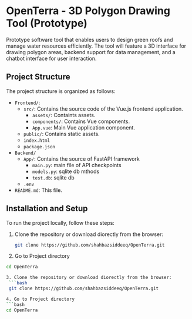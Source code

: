 # OpenTerra - 3D Polygon Drawing Tool (Prototype)
Prototype software tool that enables users to design green roofs and manage water resources efficiently. The tool will feature a 3D interface for drawing polygon areas, backend support for data management, and a chatbot interface for user interaction.

## Project Structure
The project structure is organized as follows:
- `Frontend/`:
  - `src/`: Contains the source code of the Vue.js frontend application.
    - `assets/`: Containts assets.
    - `components/`: Contains Vue components.
    - `App.vue`: Main Vue application component.
  - `public/`: Contains static assets.
  - `index.html`
  - `package.json`
- `Backend/`
  - `App/`: Contains the source of FastAPI framework
    - `main.py`: main file of API checkpoints
    - `models.py`: sqlite db mthods
    - `test.db`: sqlite db
  - `.env` 
- `README.md`: This file.

## Installation and Setup
To run the project locally, follow these steps:

1. Clone the repository or download diorectly from the browser:
   ```bash
   git clone https://github.com/shahbazsiddeeq/OpenTerra.git

2. Go to Project directory
  ```bash
  cd OpenTerra

3. Clone the repository or download diorectly from the browser:
   ```bash
   git clone https://github.com/shahbazsiddeeq/OpenTerra.git

4. Go to Project directory
  ```bash
  cd OpenTerra 



